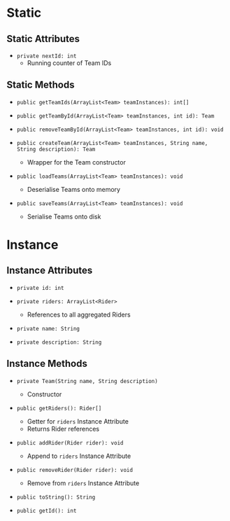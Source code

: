 # Static
## Static Attributes
- `private nextId: int`
	- Running counter of Team IDs
## Static Methods
- `public getTeamIds(ArrayList<Team> teamInstances): int[]`

- `public getTeamById(ArrayList<Team> teamInstances, int id): Team`
- `public removeTeamById(ArrayList<Team> teamInstances, int id): void`
- `public createTeam(ArrayList<Team> teamInstances, String name, String description): Team`
	- Wrapper for the Team constructor

- `public loadTeams(ArrayList<Team> teamInstances): void`
	- Deserialise Teams onto memory
- `public saveTeams(ArrayList<Team> teamInstances): void`
	- Serialise Teams onto disk
# Instance
## Instance Attributes
- `private id: int`
- `private riders: ArrayList<Rider>`
	- References to all aggregated Riders

- `private name: String`
- `private description: String`
## Instance Methods
- `private Team(String name, String description)`
	- Constructor

- `public getRiders(): Rider[]`
	- Getter for `riders` Instance Attribute
	- Returns Rider references
- `public addRider(Rider rider): void`
	- Append to `riders` Instance Attribute
- `public removeRider(Rider rider): void`
	- Remove from `riders` Instance Attribute

- `public toString(): String`
- `public getId(): int`